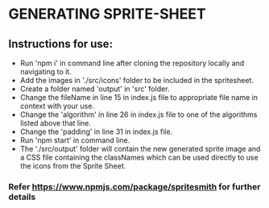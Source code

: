 # GENERATING SPRITE-SHEET

## Instructions for use:

- Run 'npm i' in command line after cloning the repository locally and navigating to it.
- Add the images in './src/icons' folder to be included in the spritesheet.
- Create a folder named 'output' in 'src' folder.
- Change the fileName in line 15 in index.js file to appropriate file name in context with your use.
- Change the 'algorithm' in line 26 in index.js file to one of the algorithms listed above that line.
- Change the 'padding' in line 31 in index.js file.
- Run 'npm start' in command line.
- The './src/output' folder will contain the new generated sprite image and a CSS file containing the classNames which can be used directly to use the icons from the Sprite Sheet.

### Refer https://www.npmjs.com/package/spritesmith for further details

